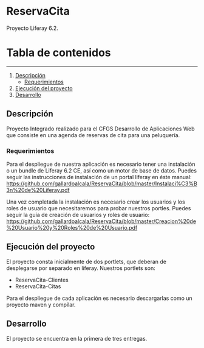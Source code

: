 # ReservaCita
Proyecto Liferay 6.2.

# Tabla de contenidos
-----
1. [Descripción](#descripción)
   * [Requerimientos](#requerimientos)
2. [Ejecución del proyecto](#ejecución-del-proyecto)
3. [Desarrollo](#desarrollo)

## Descripción

Proyecto Integrado realizado para el CFGS Desarrollo de Aplicaciones Web que consiste en una agenda de reservas de cita para una peluquería.

### Requerimientos 

Para el despliegue de nuestra aplicación es necesario tener una instalación o un bundle de Liferay 6.2 CE, así como un motor de base de datos.
Puedes seguir las instrucciones de instalación de un portal liferay en éste manual:
https://github.com/gallardoalcala/ReservaCita/blob/master/Instalaci%C3%B3n%20de%20Liferay.pdf

Una vez completada la instalación es necesario crear los usuarios y los roles de usuario que necesitaremos para probar nuestros portles.
Puedes seguir la guía de creación de usuarios y roles de usuario:
https://github.com/gallardoalcala/ReservaCita/blob/master/Creacion%20de%20Usuario%20y%20Roles%20de%20Usuario.pdf

## Ejecución del proyecto
El proyecto consta inicialmente de dos portlets, que deberan de desplegarse por separado en liferay.
Nuestros portlets son:
- ReservaCita-Clientes
- ReservaCita-Citas

Para el despliegue de cada aplicación es necesario descargarlas como un proyecto maven y compilar.


## Desarrollo

El proyecto se encuentra en la primera de tres entregas. 


